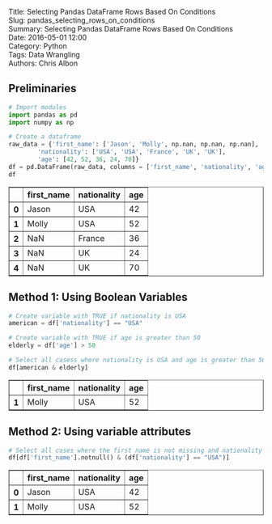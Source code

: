 Title: Selecting Pandas DataFrame Rows Based On Conditions  
Slug: pandas_selecting_rows_on_conditions  
Summary: Selecting Pandas DataFrame Rows Based On Conditions  
Date: 2016-05-01 12:00  
Category: Python  
Tags: Data Wrangling  
Authors: Chris Albon  

## Preliminaries


```python
# Import modules
import pandas as pd
import numpy as np
```


```python
# Create a dataframe
raw_data = {'first_name': ['Jason', 'Molly', np.nan, np.nan, np.nan],
        'nationality': ['USA', 'USA', 'France', 'UK', 'UK'],
        'age': [42, 52, 36, 24, 70]}
df = pd.DataFrame(raw_data, columns = ['first_name', 'nationality', 'age'])
df
```




<div>
<table border="1" class="dataframe">
  <thead>
    <tr style="text-align: right;">
      <th></th>
      <th>first_name</th>
      <th>nationality</th>
      <th>age</th>
    </tr>
  </thead>
  <tbody>
    <tr>
      <th>0</th>
      <td>Jason</td>
      <td>USA</td>
      <td>42</td>
    </tr>
    <tr>
      <th>1</th>
      <td>Molly</td>
      <td>USA</td>
      <td>52</td>
    </tr>
    <tr>
      <th>2</th>
      <td>NaN</td>
      <td>France</td>
      <td>36</td>
    </tr>
    <tr>
      <th>3</th>
      <td>NaN</td>
      <td>UK</td>
      <td>24</td>
    </tr>
    <tr>
      <th>4</th>
      <td>NaN</td>
      <td>UK</td>
      <td>70</td>
    </tr>
  </tbody>
</table>
</div>



## Method 1: Using Boolean Variables


```python
# Create variable with TRUE if nationality is USA
american = df['nationality'] == "USA"

# Create variable with TRUE if age is greater than 50
elderly = df['age'] > 50

# Select all casess where nationality is USA and age is greater than 50
df[american & elderly]
```




<div>
<table border="1" class="dataframe">
  <thead>
    <tr style="text-align: right;">
      <th></th>
      <th>first_name</th>
      <th>nationality</th>
      <th>age</th>
    </tr>
  </thead>
  <tbody>
    <tr>
      <th>1</th>
      <td>Molly</td>
      <td>USA</td>
      <td>52</td>
    </tr>
  </tbody>
</table>
</div>



## Method 2: Using variable attributes


```python
# Select all cases where the first name is not missing and nationality is USA
df[df['first_name'].notnull() & (df['nationality'] == "USA")]
```




<div>
<table border="1" class="dataframe">
  <thead>
    <tr style="text-align: right;">
      <th></th>
      <th>first_name</th>
      <th>nationality</th>
      <th>age</th>
    </tr>
  </thead>
  <tbody>
    <tr>
      <th>0</th>
      <td>Jason</td>
      <td>USA</td>
      <td>42</td>
    </tr>
    <tr>
      <th>1</th>
      <td>Molly</td>
      <td>USA</td>
      <td>52</td>
    </tr>
  </tbody>
</table>
</div>
